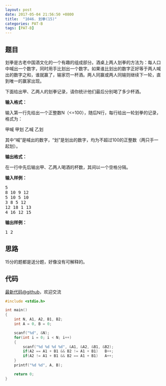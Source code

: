 ```yaml
---
layout: post
date: 2017-05-04 21:56:50 +0800
title:  "1046. 划拳(15)"
categories: PAT-B
tags: [PAT-B]
---
```


## 题目

<div id="problemContent">
<p>
划拳是古老中国酒文化的一个有趣的组成部分。酒桌上两人划拳的方法为：每人口中喊出一个数字，同时用手比划出一个数字。如果谁比划出的数字正好等于两人喊出的数字之和，谁就赢了，输家罚一杯酒。两人同赢或两人同输则继续下一轮，直到唯一的赢家出现。
</p>
<p>下面给出甲、乙两人的划拳记录，请你统计他们最后分别喝了多少杯酒。</p>
<p><b>
输入格式：
</b></p>
<p>
输入第一行先给出一个正整数N（&lt;=100），随后N行，每行给出一轮划拳的记录，格式为：</p>
<p>甲喊 甲划 乙喊 乙划</p>
<p>其中“喊”是喊出的数字，“划”是划出的数字，均为不超过100的正整数（两只手一起划）。
</p>
<p><b>
输出格式：
</b></p>
<p>
在一行中先后输出甲、乙两人喝酒的杯数，其间以一个空格分隔。</p>
<b>输入样例：</b><pre>
5
8 10 9 12
5 10 5 10
3 8 5 12
12 18 1 13
4 16 12 15
</pre>
<b>输出样例：</b><pre>
1 2
</pre>
</div>

## 思路

15分的题都是送分题，好像没有可解释的。

## 代码

[最新代码@github](https://github.com/OliverLew/PAT/blob/master/PATBasic/1046.c)，欢迎交流
```c
#include <stdio.h>

int main()
{
    int N, A1, A2, B1, B2;
    int A = 0, B = 0;

    scanf("%d", &N);
    for(int i = 0; i < N; i++)
    {
        scanf("%d %d %d %d", &A1, &A2, &B1, &B2);
        if(A2 == A1 + B1 && B2 != A1 + B1)   B++;
        if(A2 != A1 + B1 && B2 == A1 + B1)   A++;
    }
    printf("%d %d", A, B);

    return 0;
}

```
